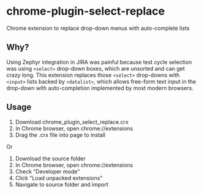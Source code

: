 # chrome-plugin-select-replace
Chrome extension to replace drop-down menus with auto-complete lists

## Why?
Using Zephyr integration in JIRA was painful because test cycle selection was using `<select>` drop-down boxes, which are unsorted and can get crazy long. This extension replaces those `<select>` drop-downs with `<input>` lists backed by `<datalist>`, which allows free-form text input in the drop-down with auto-completion implemented by most modern browsers.

## Usage
1. Download chrome_plugin_select_replace.crx
2. In Chrome browser, open chrome://extensions
3. Drag the .crx file into page to install

Or

1. Download the source folder
2. In Chrome browser, open chrome://extensions
3. Check "Developer mode"
4. Click "Load unpacked extensions"
5. Navigate to source folder and import
